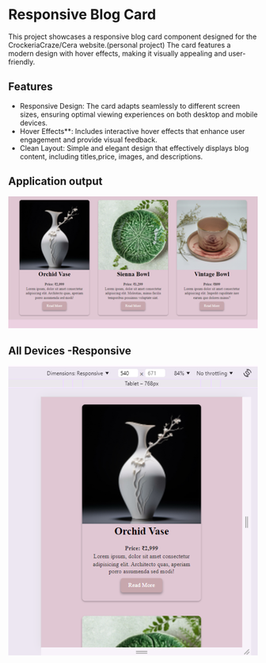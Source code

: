 # Responsive Blog Card

This project showcases a responsive blog card component designed for the CrockeriaCraze/Cera website.(personal project) 
The card features a modern design with hover effects, making it visually appealing and user-friendly.
## Features
- Responsive Design: The card adapts seamlessly to different screen sizes, ensuring optimal viewing experiences on both desktop and mobile devices.
- Hover Effects**: Includes interactive hover effects that enhance user engagement and provide visual feedback.
- Clean Layout: Simple and elegant design that effectively displays blog content, including titles,price, images, and descriptions.
  
## Application output

[![Blog Card Output](https://github.com/KhushbooBansiwal/Blog-card-responsive/blob/f5eb82952fade84ef2be546d7c4e91083d2fd6f3/output%20blog-card.png?raw=true)](https://github.com/KhushbooBansiwal/Blog-card-responsive/blob/f5eb82952fade84ef2be546d7c4e91083d2fd6f3/output%20blog-card.png?raw=true)

## All Devices -Responsive

[![Blog Card Output](https://github.com/KhushbooBansiwal/Blog-card-responsive/blob/256d6dd047e1c7dfe593ba618f21b7a9b32ee83e/output%20blog-responsive.png?raw=true)](https://github.com/KhushbooBansiwal/Blog-card-responsive/blob/256d6dd047e1c7dfe593ba618f21b7a9b32ee83e/output%20blog-responsive.png?raw=true)

